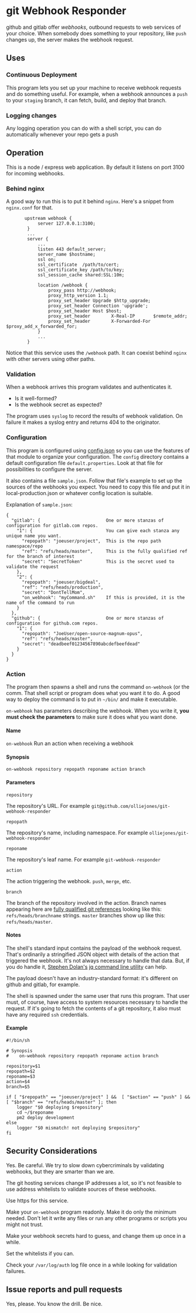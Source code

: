 # git Webhook Responder

github and gitlab offer *webhooks*, outbound requests to web services of your choice. When somebody does something
to your repository, like `push` changes up, the server makes the webhook request.

## Uses

### Continuous Deployment

This program lets you set up your machine to receive webhook requests and do something useful.  For example, when a webhook
announces a `push` to your `staging` branch, it can fetch, build, and deploy that branch.

### Logging changes

Any logging operation you can do with a shell script, you can do automatically whenever your repo gets a push

## Operation

This is a node / express web application. By default it listens on port 3100 for incoming webhooks.  

### Behind nginx

A good way to run this is to put it behind `nginx`.  Here's a snippet from `nginx.conf` for that. 

```
       upstream webhook {
            server 127.0.0.1:3100;
        }
        ...
        server {
            ...
            listen 443 default_server;
            server_name $hostname;
            ssl on;
            ssl_certificate  /path/to/cert;
            ssl_certificate_key /path/to/key;
            ssl_session_cache shared:SSL:10m;

            location /webhook {
                proxy_pass http://webhook;
                proxy_http_version 1.1;
                proxy_set_header Upgrade $http_upgrade;
                proxy_set_header Connection 'upgrade';
                proxy_set_header Host $host;
                proxy_set_header        X-Real-IP       $remote_addr;
                proxy_set_header        X-Forwarded-For $proxy_add_x_forwarded_for;
            }
            ...
        }

```

Notice that this service uses the `/webhook` path. It can coexist behind `nginx` with other servers using other paths. 

### Validation

When a webhook arrives this program validates and authenticates it.

* Is it well-formed?
* Is the webhook secret as expected?

The program uses `syslog` to record the results of webhook validation.  On failure it  makes a 
 syslog entry and returns 404 to the originator.
 
### Configuration

This program is configured using [config.json](https://www.npmjs.com/package/config.json) so you can use the features
of that module to organize your configuration. The `config` directory contains a default configuration file `default.properties`.  Look at that file for possibilities to 
configure the server.

It also contains a file `sample.json`. Follow that file's example to set up the sources of the webhooks you expect.
You need to copy this file and put it in local-production.json or whatever config location is suitable. 

Explanation of `sample.json`:

```
{
  "gitlab": {                         One or more stanzas of configuration for gitlab.com repos.
    "1": {                            You can give each stanza any unique name you want.
      "repopath": "joeuser/project",  This is the repo path  namespace/repo
      "ref": "refs/heads/master",     This is the fully qualified ref for the branch of interest
      "secret": "SecretToken"         This is the secret used to validate the request
    },
    "2": {
      "repopath": "joeuser/bigdeal",
      "ref": "refs/heads/production",
      "secret": "DontTellMom",
      "on_webhook": "myCommand.sh"    If this is provided, it is the name of the command to run
    }
  },
  "github": {                         One or more stanzas of configuration for github.com repos.
    "1": {
      "repopath": "JoeUser/open-source-magnum-opus",
      "ref": "refs/heads/master",
      "secret": "deadbeef01234567890abcdefbeefdead"
    }
  }
}
```

### Action

The program then spawns a shell and runs the command `on-webhook` (or the comm. That shell script or 
program does what you want it to do.  A good way to deploy the command is to put in `~/bin/` and make it executable.

`on-webhook` has parameters describing the webhook. When you write it, **you must check the parameters** 
to make sure it does what you want done.


#### Name

   `on-webhook`   Run an action when receiving a webhook

#### Synopsis

    on-webhook repository repopath reponame action branch  

#### Parameters

    repository
The repository's URL. For example `git@github.com/olliejones/git-webhook-responder`

    repopath
The repository's name, including namespace. For example `olliejones/git-webhook-responder`

    reponame
The repository's leaf name. For example `git-webhook-responder`

    action
The action triggering the webhook.  `push`, `merge`, etc.

    branch
The branch of the repository involved in the action.  Branch names appearing here 
are [fully qualified git references](https://git-scm.com/book/en/v2/Git-Internals-Git-References) looking like this:
 `refs/heads/branchname` strings. `master` branches show up like this: `refs/heads/master`.


#### Notes

The shell's standard input contains the payload of the webhook request. That's ordinarily a stringified JSON object with
details of the action that triggered the webhook. It's not always necessary to handle that data. But, if you
do handle it, [Stephen Dolan's](http://stedolan.net/about/) [jq command line utility](https://stedolan.github.io/jq/) can help.

The payload doesn't have an industry-standard format: it's different on github and gitlab, for example.

The shell is spawned under the same user that runs this program. That user must, of course, have access 
to system resources necessary to handle the request. If it's going to fetch the contents of a git
repository, it also must have any required `ssh` credentials. 

#### Example

```
#!/bin/sh

# Synopsis
#    on-webhook repository repopath reponame action branch

repository=$1
repopath=$2
reponame=$3
action=$4
branch=$5

if [ "$repopath" == "joeuser/project" ] &&  [ "$action" == "push" ] && [ "$branch" == "refs/heads/master" ]; then
    logger "$0 deploying $repository"
    cd ~/$reponame
    pm2 deploy development
else
    logger "$0 mismatch! not deploying $repository"
fi
```

## Security Considerations

Yes. Be careful.  We try to slow down cybercriminals by validating webhooks, 
but they are smarter than we are. 

The git hosting services change IP addresses a lot, so it's not feasible to use address whitelists to validate
sources of these webhooks.

Use https for this service.

Make your `on-webhook` program readonly. Make it do only the minimum needed. Don't let it write any files
or run any other programs or scripts you might not trust.

Make your webhook secrets hard to guess, and change them up once in a while.

Set the whitelists if you can.

Check your `/var/log/auth` log file once in a while looking for validation failures.

## Issue reports and pull requests

Yes, please. You know the drill.  Be nice.
